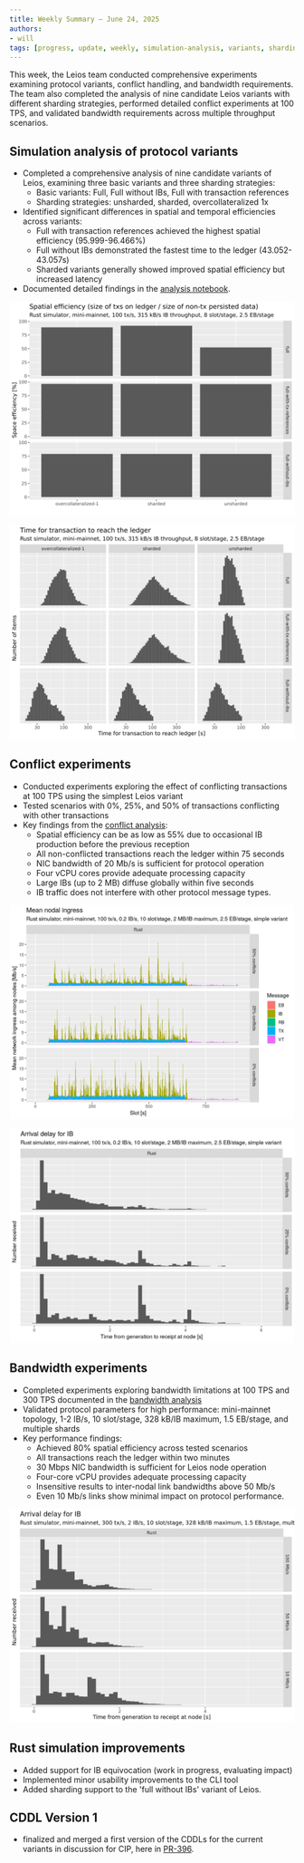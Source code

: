 ```yaml
---
title: Weekly Summary – June 24, 2025
authors:
- will
tags: [progress, update, weekly, simulation-analysis, variants, sharding, conflict-experiments, bandwidth, spatial-efficiency, temporal-efficiency]
---
```


This week, the Leios team conducted comprehensive experiments examining protocol variants, conflict handling, and bandwidth requirements. The team also completed the analysis of nine candidate Leios variants with different sharding strategies, performed detailed conflict experiments at 100 TPS, and validated bandwidth requirements across multiple throughput scenarios.

## Simulation analysis of protocol variants

- Completed a comprehensive analysis of nine candidate variants of Leios, examining three basic variants and three sharding strategies:
  - Basic variants: Full, Full without IBs, Full with transaction references
  - Sharding strategies: unsharded, sharded, overcollateralized 1x
- Identified significant differences in spatial and temporal efficiencies across variants:
  - Full with transaction references achieved the highest spatial efficiency (95.999-96.466%)
  - Full without IBs demonstrated the fastest time to the ledger (43.052-43.057s)
  - Sharded variants generally showed improved spatial efficiency but increased latency
- Documented detailed findings in the [analysis notebook](https://github.com/input-output-hk/ouroboros-leios/blob/main/analysis/sims/2025w26/analysis-variants-sharding.ipynb).

![Spatial efficiency of nine Leios variants](https://raw.githubusercontent.com/input-output-hk/ouroboros-leios/main/analysis/sims/2025w26/plots/vars/spatial-efficiency.svg)

![Temporal efficiency of nine Leios variants](https://raw.githubusercontent.com/input-output-hk/ouroboros-leios/main/analysis/sims/2025w26/plots/vars/reach-rb-tx.svg)

## Conflict experiments

- Conducted experiments exploring the effect of conflicting transactions at 100 TPS using the simplest Leios variant
- Tested scenarios with 0%, 25%, and 50% of transactions conflicting with other transactions
- Key findings from the [conflict analysis](https://github.com/input-output-hk/ouroboros-leios/blob/main/analysis/sims/2025w26/analysis.ipynb):
  - Spatial efficiency can be as low as 55% due to occasional IB production before the previous reception
  - All non-conflicted transactions reach the ledger within 75 seconds
  - NIC bandwidth of 20 Mb/s is sufficient for protocol operation
  - Four vCPU cores provide adequate processing capacity
  - Large IBs (up to 2 MB) diffuse globally within five seconds
  - IB traffic does not interfere with other protocol message types.

![Mean nodal network ingress at 100 TPS](https://raw.githubusercontent.com/input-output-hk/ouroboros-leios/main/analysis/sims/2025w26/plots/cxs/ingress-average-area.png)

![Diffusion of IBs at 100 TPS](https://raw.githubusercontent.com/input-output-hk/ouroboros-leios/main/analysis/sims/2025w26/plots/cxs/elapsed-IB.png)

## Bandwidth experiments

- Completed experiments exploring bandwidth limitations at 100 TPS and 300 TPS documented in the [bandwidth analysis](https://github.com/input-output-hk/ouroboros-leios/blob/main/analysis/sims/2025w25/analysis.ipynb)
- Validated protocol parameters for high performance: mini-mainnet topology, 1-2 IB/s, 10 slot/stage, 328 kB/IB maximum, 1.5 EB/stage, and multiple shards
- Key performance findings:
  - Achieved 80% spatial efficiency across tested scenarios
  - All transactions reach the ledger within two minutes
  - 30 Mbps NIC bandwidth is sufficient for Leios node operation
  - Four-core vCPU provides adequate processing capacity
  - Insensitive results to inter-nodal link bandwidths above 50 Mb/s
  - Even 10 Mb/s links show minimal impact on protocol performance.

![Diffusion of IBs at 300 TPS by link bandwidth](https://raw.githubusercontent.com/input-output-hk/ouroboros-leios/main/analysis/sims/2025w25/plots/bw-2IBps/elapsed-IB.png)

## Rust simulation improvements

- Added support for IB equivocation (work in progress, evaluating impact)
- Implemented minor usability improvements to the CLI tool
- Added sharding support to the 'full without IBs' variant of Leios.


## CDDL Version 1

- finalized and merged a first version of the CDDLs for the current variants in discussion for CIP, here in [PR-396](https://github.com/input-output-hk/ouroboros-leios/pull/396/commits/c450c76ce49aae5a35a0d326de73280795e1074e).
